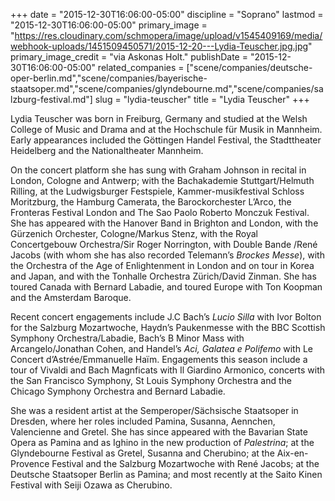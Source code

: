 +++
date = "2015-12-30T16:06:00-05:00"
discipline = "Soprano"
lastmod = "2015-12-30T16:06:00-05:00"
primary_image = "https://res.cloudinary.com/schmopera/image/upload/v1545409169/media/webhook-uploads/1451509450571/2015-12-20---Lydia-Teuscher.jpg.jpg"
primary_image_credit = "via Askonas Holt."
publishDate = "2015-12-30T16:06:00-05:00"
related_companies = ["scene/companies/deutsche-oper-berlin.md","scene/companies/bayerische-staatsoper.md","scene/companies/glyndebourne.md","scene/companies/salzburg-festival.md"]
slug = "lydia-teuscher"
title = "Lydia Teuscher"
+++

Lydia Teuscher was born in Freiburg, Germany and studied at the Welsh College of Music and Drama and at the Hochschule für Musik in Mannheim. Early appearances included the Göttingen Handel Festival, the Stadttheater Heidelberg and the Nationaltheater Mannheim.

On the concert platform she has sung with Graham Johnson in recital in London, Cologne and Antwerp; with the Bachakademie Stuttgart/Helmuth Rilling, at the Ludwigsburger Festspiele, Kammer-musikfestival Schloss Moritzburg, the Hamburg Camerata, the Barockorchester L’Arco, the Fronteras Festival London and The Sao Paolo Roberto Monczuk Festival.  She has appeared with the Hanover Band in Brighton and London, with the Gürzenich Orchester, Cologne/Markus Stenz, with the Royal Concertgebouw Orchestra/Sir Roger Norrington, with Double Bande /René Jacobs (with whom she has also recorded Telemann’s *Brockes Messe*), with the Orchestra of the Age of Enlightenment in London and on tour in Korea and Japan, and with the Tonhalle Orchestra Zürich/David Zinman.  She has toured Canada with Bernard Labadie, and toured Europe with Ton Koopman and the Amsterdam Baroque.

Recent concert engagements include J.C Bach’s *Lucio Silla* with Ivor Bolton for the Salzburg Mozartwoche, Haydn’s Paukenmesse with the BBC Scottish Symphony Orchestra/Labadie, Bach’s B Minor Mass with Arcangelo/Jonathan Cohen, and Handel’s *Aci, Galatea e Polifemo* with Le Concert d’Astrée/Emmanuelle Haïm. Engagements this season include a tour of Vivaldi and Bach Magnficats with Il Giardino Armonico, concerts with the San Francisco Symphony, St Louis Symphony Orchestra and the Chicago Symphony Orchestra and Bernard Labadie.

She was a resident artist at the Semperoper/Sächsische Staatsoper in Dresden, where her roles included Pamina, Susanna, Aennchen, Valencienne and Gretel.  She has since appeared with the Bavarian State Opera as Pamina and as Ighino in the new production of *Palestrina*; at the Glyndebourne Festival as Gretel, Susanna and Cherubino; at the Aix-en-Provence Festival and the Salzburg Mozartwoche with René Jacobs; at the Deutsche Staatsoper Berlin as Pamina; and most recently at the Saito Kinen Festival with Seiji Ozawa as Cherubino.
